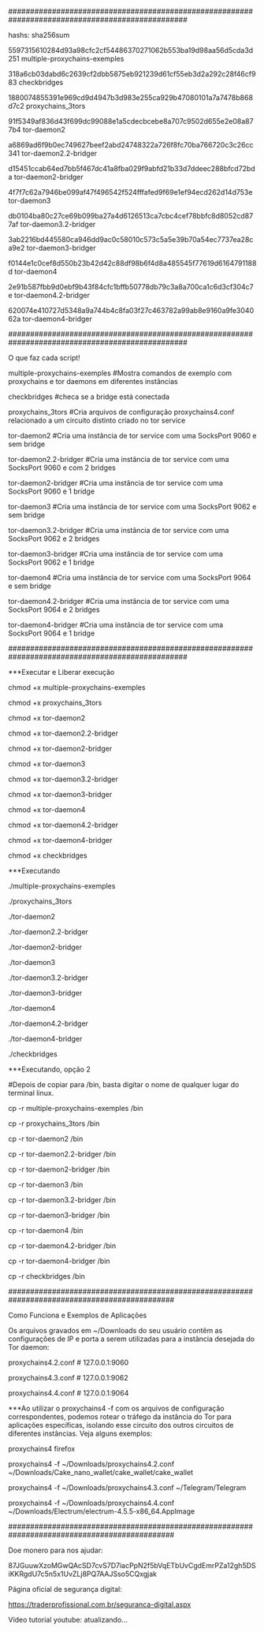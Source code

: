 #################################################################################################

hashs: sha256sum

5597315610284d93a98cfc2cf54486370271062b553ba19d98aa56d5cda3d251  multiple-proxychains-exemples

318a6cb03dabd6c2639cf2dbb5875eb921239d61cf55eb3d2a292c28f46cf983 checkbridges

1880074855391e969cd9d4947b3d983e255ca929b47080101a7a7478b868d7c2  proxychains_3tors

91f5349af836d43f699dc99088e1a5cdecbcebe8a707c9502d655e2e08a877b4  tor-daemon2

a6869ad6f9b0ec749627beef2abd24748322a726f8fc70ba766720c3c26cc341  tor-daemon2.2-bridger

d15451ccab64ed7bb5f467dc41a8fba029f9abfd21b33d7ddeec288bfcd72bda  tor-daemon2-bridger

4f7f7c62a7946be099af47f496542f524fffafed9f69e1ef94ecd262d14d753e  tor-daemon3

db0104ba80c27ce69b099ba27a4d6126513ca7cbc4cef78bbfc8d8052cd877af  tor-daemon3.2-bridger

3ab2216bd445580ca946dd9ac0c58010c573c5a5e39b70a54ec7737ea28ca9e2  tor-daemon3-bridger

f0144e1c0cef8d550b23b42d42c88df98b6f4d8a485545f77619d6164791188d  tor-daemon4

2e91b587fbb9d0ebf9b43f84cfc1bffb50778db79c3a8a700ca1c6d3cf304c7e  tor-daemon4.2-bridger

620074e410727d5348a9a744b4c8fa03f27c463782a99ab8e9160a9fe304062a  tor-daemon4-bridger

#################################################################################################


O que faz cada script!

multiple-proxychains-exemples #Mostra comandos de exemplo com proxychains e tor daemons em diferentes instâncias

checkbridges #checa se a bridge está conectada

proxychains_3tors #Cria arquivos de configuração proxychains4.conf relacionado a um circuito distinto criado no tor service

tor-daemon2 #Cria uma instância de tor service com uma SocksPort 9060 e sem bridge

tor-daemon2.2-bridger #Cria uma instância de tor service com uma SocksPort 9060 e com 2 bridges

tor-daemon2-bridger #Cria uma instância de tor service com uma SocksPort 9060 e 1 bridge

tor-daemon3 #Cria uma instância de tor service com uma SocksPort 9062 e sem bridge

tor-daemon3.2-bridger #Cria uma instância de tor service com uma SocksPort 9062 e 2 bridges

tor-daemon3-bridger #Cria uma instância de tor service com uma SocksPort 9062 e 1 bridge

tor-daemon4 #Cria uma instância de tor service com uma SocksPort 9064 e sem bridge

tor-daemon4.2-bridger #Cria uma instância de tor service com uma SocksPort 9064 e 2 bridges

tor-daemon4-bridger #Cria uma instância de tor service com uma SocksPort 9064 e 1 bridge

#################################################################################################

***Executar e Liberar execução

chmod +x  multiple-proxychains-exemples

chmod +x  proxychains_3tors

chmod +x  tor-daemon2

chmod +x  tor-daemon2.2-bridger

chmod +x  tor-daemon2-bridger

chmod +x  tor-daemon3

chmod +x  tor-daemon3.2-bridger

chmod +x  tor-daemon3-bridger

chmod +x  tor-daemon4

chmod +x  tor-daemon4.2-bridger

chmod +x  tor-daemon4-bridger

chmod +x checkbridges


***Executando

./multiple-proxychains-exemples

./proxychains_3tors

./tor-daemon2

./tor-daemon2.2-bridger

./tor-daemon2-bridger

./tor-daemon3

./tor-daemon3.2-bridger

./tor-daemon3-bridger

./tor-daemon4

./tor-daemon4.2-bridger

./tor-daemon4-bridger

./checkbridges


***Executando, opção 2

#Depois de copiar para /bin, basta digitar o nome de qualquer lugar do terminal linux.

cp -r multiple-proxychains-exemples /bin 

cp -r proxychains_3tors /bin 

cp -r tor-daemon2 /bin 

cp -r tor-daemon2.2-bridger /bin 

cp -r tor-daemon2-bridger /bin 

cp -r tor-daemon3 /bin 

cp -r tor-daemon3.2-bridger /bin 

cp -r tor-daemon3-bridger /bin 

cp -r tor-daemon4 /bin 

cp -r tor-daemon4.2-bridger /bin 

cp -r tor-daemon4-bridger /bin 

cp -r checkbridges /bin

##############################################################################################

Como Funciona e Exemplos de Aplicações

Os arquivos gravados em ~/Downloads do seu usuário contêm as configurações de IP e porta a serem utilizadas para a instância desejada do Tor daemon:

proxychains4.2.conf # 127.0.0.1:9060

proxychains4.3.conf # 127.0.0.1:9062

proxychains4.4.conf # 127.0.0.1:9064

***Ao utilizar o proxychains4 -f com os arquivos de configuração correspondentes, podemos rotear o tráfego da instância do Tor para aplicações específicas, isolando esse circuito dos outros circuitos de diferentes instâncias. Veja alguns exemplos:

proxychains4 firefox

proxychains4 -f ~/Downloads/proxychains4.2.conf ~/Downloads/Cake_nano_wallet/cake_wallet/cake_wallet

proxychains4 -f ~/Downloads/proxychains4.3.conf ~/Telegram/Telegram

proxychains4 -f ~/Downloads/proxychains4.4.conf ~/Downloads/Electrum/electrum-4.5.5-x86_64.AppImage





##############################################################################################

Doe monero para nos ajudar:

87JGuuwXzoMGwQAcSD7cvS7D7iacPpN2f5bVqETbUvCgdEmrPZa12gh5DSiKKRgdU7c5n5x1UvZLj8PQ7AAJSso5CQxgjak

Página oficial de segurança digital:

https://traderprofissional.com.br/seguranca-digital.aspx

Vídeo tutorial youtube: atualizando...





